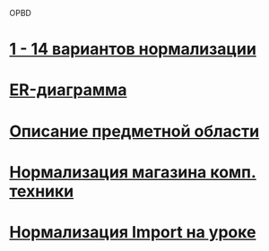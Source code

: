 OPBD
# [1 - 14 вариантов нормализации](https://disk.yandex.ru/i/ZCDkvjCbf948aw)
# [ER-диаграмма](https://disk.yandex.ru/i/P9ytv85u8CRg0w)
# [Описание предметной области](https://disk.yandex.ru/i/q-WnOOP6PMNTJQ)
# [Нормализация магазина комп. техники](https://disk.yandex.ru/edit/disk/disk%2F14.09%20про%2FИгнатьев%2FИгнатьевНормализация.xlsx?sk=y0481c8592ea89ef386f350dc93ba0d45)
# [Нормализация Import на уроке](https://disk.yandex.ru/edit/disk/disk%2F14.09%20про%2FИгнатьев%2Fimport%20на%20уроке%20Игнатьев.xlsx?sk=y0481c8592ea89ef386f350dc93ba0d45)
